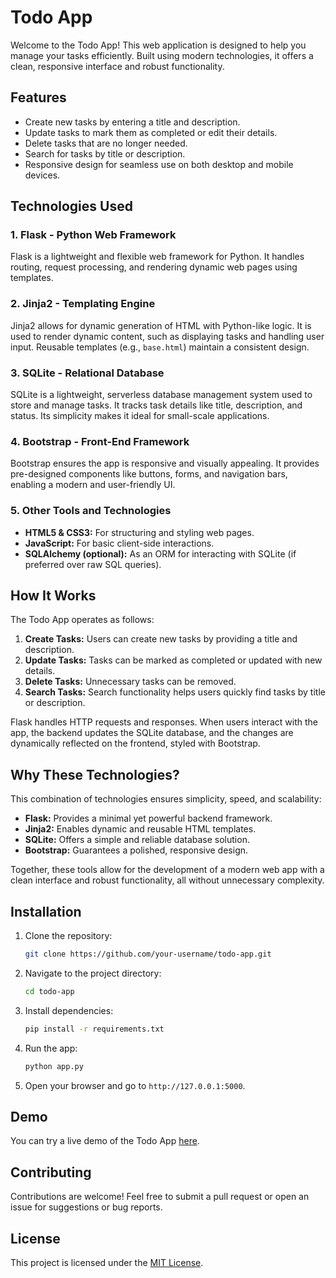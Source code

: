 # Todo App

Welcome to the Todo App! This web application is designed to help you manage your tasks efficiently. Built using modern technologies, it offers a clean, responsive interface and robust functionality.

## Features

- Create new tasks by entering a title and description.
- Update tasks to mark them as completed or edit their details.
- Delete tasks that are no longer needed.
- Search for tasks by title or description.
- Responsive design for seamless use on both desktop and mobile devices.

## Technologies Used

### 1. Flask - Python Web Framework

Flask is a lightweight and flexible web framework for Python. It handles routing, request processing, and rendering dynamic web pages using templates.

### 2. Jinja2 - Templating Engine

Jinja2 allows for dynamic generation of HTML with Python-like logic. It is used to render dynamic content, such as displaying tasks and handling user input. Reusable templates (e.g., `base.html`) maintain a consistent design.

### 3. SQLite - Relational Database

SQLite is a lightweight, serverless database management system used to store and manage tasks. It tracks task details like title, description, and status. Its simplicity makes it ideal for small-scale applications.

### 4. Bootstrap - Front-End Framework

Bootstrap ensures the app is responsive and visually appealing. It provides pre-designed components like buttons, forms, and navigation bars, enabling a modern and user-friendly UI.

### 5. Other Tools and Technologies

- **HTML5 & CSS3:** For structuring and styling web pages.
- **JavaScript:** For basic client-side interactions.
- **SQLAlchemy (optional):** As an ORM for interacting with SQLite (if preferred over raw SQL queries).

## How It Works

The Todo App operates as follows:

1. **Create Tasks:** Users can create new tasks by providing a title and description.
2. **Update Tasks:** Tasks can be marked as completed or updated with new details.
3. **Delete Tasks:** Unnecessary tasks can be removed.
4. **Search Tasks:** Search functionality helps users quickly find tasks by title or description.

Flask handles HTTP requests and responses. When users interact with the app, the backend updates the SQLite database, and the changes are dynamically reflected on the frontend, styled with Bootstrap.

## Why These Technologies?

This combination of technologies ensures simplicity, speed, and scalability:

- **Flask:** Provides a minimal yet powerful backend framework.
- **Jinja2:** Enables dynamic and reusable HTML templates.
- **SQLite:** Offers a simple and reliable database solution.
- **Bootstrap:** Guarantees a polished, responsive design.

Together, these tools allow for the development of a modern web app with a clean interface and robust functionality, all without unnecessary complexity.

## Installation

1. Clone the repository:
   ```bash
   git clone https://github.com/your-username/todo-app.git
   ```
2. Navigate to the project directory:
   ```bash
   cd todo-app
   ```
3. Install dependencies:
   ```bash
   pip install -r requirements.txt
   ```
4. Run the app:
   ```bash
   python app.py
   ```
5. Open your browser and go to `http://127.0.0.1:5000`.

## Demo

You can try a live demo of the Todo App <a href="https://ajitchoudhary.pythonanywhere.com/" target="_self">here</a>.

## Contributing

Contributions are welcome! Feel free to submit a pull request or open an issue for suggestions or bug reports.

## License

This project is licensed under the [MIT License](LICENSE).
